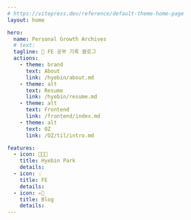 ```yaml
---
# https://vitepress.dev/reference/default-theme-home-page
layout: home

hero:
  name: Personal Growth Archives
  # text:
  tagline: 🐣 FE 공부 기록 블로그
  actions:
    - theme: brand
      text: About
      link: /hyebin/about.md
    - theme: alt
      text: Resume
      link: /hyebin/resume.md
    - theme: alt
      text: Frontend
      link: /frontend/index.md
    - theme: alt
      text: OZ
      link: /OZ/til/intro.md

features:
  - icon: 👩🏻‍💻
    title: Hyebin Park
    details:
  - icon: 💡
    title: FE
    details:
  - icon: ✍🏼
    title: Blog
    details:
---
```

